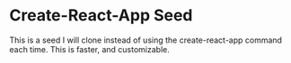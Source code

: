 # Create-React-App Seed

This is a seed I will clone instead of using the create-react-app command each time. This is faster, and customizable.